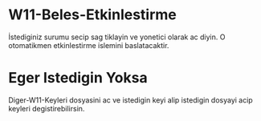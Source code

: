 # W11-Beles-Etkinlestirme
İstediginiz surumu secip sag tiklayin ve yonetici olarak ac diyin. O otomatikmen etkinlestirme islemini baslatacaktir.

# Eger Istedigin Yoksa
Diger-W11-Keyleri dosyasini ac ve istedigin keyi alip istedigin dosyayi acip keyleri degistirebilirsin.
